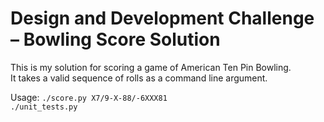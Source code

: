 # Design and Development Challenge – Bowling Score Solution

This is my solution for scoring a game of American Ten Pin Bowling.  
It takes a valid sequence of rolls as a command line argument.  


Usage:
`./score.py X7/9-X-88/-6XXX81`  
`./unit_tests.py`